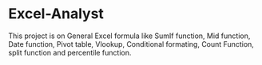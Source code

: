 # Excel-Analyst
This project is on General Excel formula like SumIf function, Mid function, Date function, Pivot table, Vlookup, Conditional formating, Count Function, split function and percentile function.
